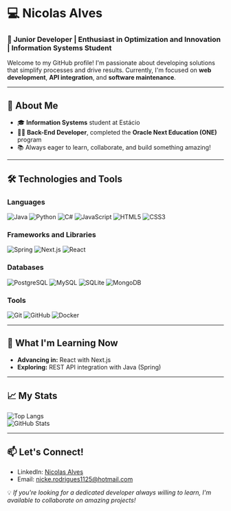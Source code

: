 # 💻 Nicolas Alves

### 🌟 Junior Developer | Enthusiast in Optimization and Innovation | Information Systems Student  

Welcome to my GitHub profile! I'm passionate about developing solutions that simplify processes and drive results. Currently, I'm focused on **web development**, **API integration**, and **software maintenance**.  

---

## 🚀 About Me

- 🎓 **Information Systems** student at Estácio  
- 🧑‍💻 **Back-End Developer**, completed the **Oracle Next Education (ONE)** program  
- 📚 Always eager to learn, collaborate, and build something amazing!

---

## 🛠️ Technologies and Tools

### Languages  
![Java](https://img.shields.io/badge/Java-%23ED8B00.svg?style=for-the-badge&logo=openjdk&logoColor=white)  ![Python](https://img.shields.io/badge/Python-3670A0?style=for-the-badge&logo=python&logoColor=ffdd54) ![C#](https://img.shields.io/badge/C%23-239120.svg?style=for-the-badge&logo=c-sharp&logoColor=white) ![JavaScript](https://img.shields.io/badge/JavaScript-%23F7DF1E.svg?style=for-the-badge&logo=javascript&logoColor=black) ![HTML5](https://img.shields.io/badge/HTML5-%23E34F26.svg?style=for-the-badge&logo=html5&logoColor=white)  ![CSS3](https://img.shields.io/badge/CSS3-%231572B6.svg?style=for-the-badge&logo=css3&logoColor=white)  

### Frameworks and Libraries  
![Spring](https://img.shields.io/badge/Spring-%236DB33F.svg?style=for-the-badge&logo=spring&logoColor=white) ![Next.js](https://img.shields.io/badge/Next.js-%23000000.svg?style=for-the-badge&logo=next.js&logoColor=white)  ![React](https://img.shields.io/badge/React-%2361DAFB.svg?style=for-the-badge&logo=react&logoColor=black)

### Databases  
![PostgreSQL](https://img.shields.io/badge/PostgreSQL-%23336791.svg?style=for-the-badge&logo=postgresql&logoColor=white)  ![MySQL](https://img.shields.io/badge/MySQL-%234479A1.svg?style=for-the-badge&logo=mysql&logoColor=white)  ![SQLite](https://img.shields.io/badge/SQLite-%2307405E.svg?style=for-the-badge&logo=sqlite&logoColor=white)   ![MongoDB](https://img.shields.io/badge/-MongoDB-13aa52?style=for-the-badge&logo=mongodb&logoColor=white)
### Tools  
![Git](https://img.shields.io/badge/Git-%23F05033.svg?style=for-the-badge&logo=git&logoColor=white)  ![GitHub](https://img.shields.io/badge/GitHub-%23181717.svg?style=for-the-badge&logo=github&logoColor=white) ![Docker](https://img.shields.io/badge/Docker-%232496ED.svg?style=for-the-badge&logo=docker&logoColor=white)

---

## 🌱 What I'm Learning Now

- **Advancing in:** React with Next.js  
- **Exploring:** REST API integration with Java (Spring)  

---

## 📈 My Stats

![Top Langs](https://github-readme-stats.vercel.app/api/top-langs/?username=NickeAlves&layout=compact&theme=radical)  
![GitHub Stats](https://github-readme-stats.vercel.app/api?username=NickeAlves&show_icons=true&theme=radical)  

---

## 📫 Let's Connect!

- LinkedIn: [Nicolas Alves](https://www.linkedin.com/in/nicolasdevback/)  
- Email: nicke.rodrigues1125@hotmail.com 

💡 *If you're looking for a dedicated developer always willing to learn, I'm available to collaborate on amazing projects!*
